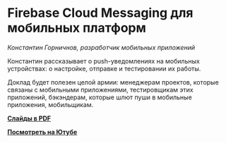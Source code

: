 # Firebase Cloud Messaging для мобильных платформ

_Константин Горничнов, разработчик мобильных приложений_

Константин рассказывает о push-уведомлениях на мобильных устройствах: о настройке, отправке и тестировании их работы. 

Доклад будет полезен целой армии: менеджерам проектов, которые связаны с мобильными приложениями, 
тестировщикам этих приложений, бэкэндерам, которые шлют пуши в мобильные приложения, мобильщикам.

**[Слайды в PDF](firebase-cloud-messaging.pdf)**

**[Посмотреть на Ютубе](https://youtu.be/61lY61gUq3g)**
